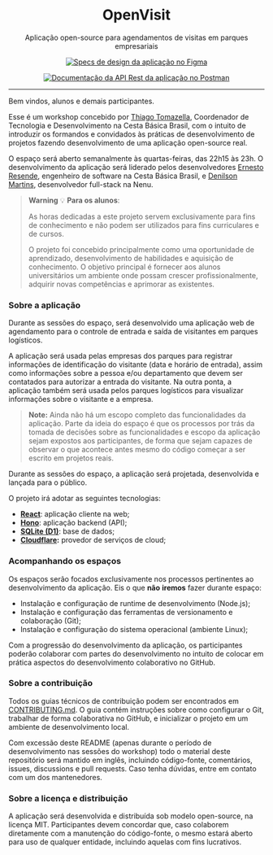 <h1 align="center">OpenVisit</h1>
<p align="center">Aplicação open-source para agendamentos de visitas em parques empresariais</p>
<div align="center">

[![Specs de design da aplicação no Figma](https://img.shields.io/badge/figma-%23F24E1E.svg?style=for-the-badge&logo=figma&logoColor=white)](https://www.figma.com/file/b67e4TzDM4AAtjJd2IX0AM/Open-Visit?type=design&node-id=1%3A188&mode=design&t=1wHZ2CJhrXsfeE06-1)

[![Documentação da API Rest da aplicação no Postman](https://img.shields.io/badge/postman-%23F24E1E.svg?style=for-the-badge&logo=postman&logoColor=white)](https://god.gw.postman.com/run-collection/18237469-33f92fc9-455e-49f3-8be4-4ec9717abe24?action=collection%2Ffork&source=rip_markdown&collection-url=entityId%3D18237469-33f92fc9-455e-49f3-8be4-4ec9717abe24%26entityType%3Dcollection%26workspaceId%3D60a756b8-3c3a-49f5-b23d-8323980e7f37)

</div>

---

Bem vindos, alunos e demais participantes.

Esse é um workshop concebido por [Thiago Tomazella](https://github.com/thtomazella), Coordenador de Tecnologia e Desenvolvimento na Cesta Básica Brasil, com o intuito de introduzir os formandos e convidados às práticas de desenvolvimento de projetos fazendo desenvolvimento de uma aplicação open-source real.

O espaço será aberto semanalmente às quartas-feiras, das 22h15 às 23h. O desenvolvimento da aplicação será liderado pelos desenvolvedores [Ernesto Resende](https://github.com/ernestoresende), engenheiro de software na Cesta Básica Brasil, e [Denilson Martins](https://github.com/denilsonpy), desenvolvedor full-stack na Nenu.

> **Warning**
> 💡 **Para os alunos**:
>
> As horas dedicadas a este projeto servem exclusivamente para fins de conhecimento e não podem ser utilizados para fins curriculares e de cursos.
>
> O projeto foi concebido principalmente como uma oportunidade de aprendizado, desenvolvimento de habilidades e aquisição de conhecimento. O objetivo principal é fornecer aos alunos universitários um ambiente onde possam crescer profissionalmente, adquirir novas competências e aprimorar as existentes.

### Sobre a aplicação

Durante as sessões do espaço, será desenvolvido uma aplicação web de agendamento para o controle de entrada e saída de visitantes em parques logísticos.

A aplicação será usada pelas empresas dos parques para registrar informações de identificação do visitante (data e horário de entrada), assim como informações sobre a pessoa e/ou departamento que devem ser contatados para autorizar a entrada do visitante. Na outra ponta, a aplicação também será usada pelos parques logísticos para visualizar informações sobre o visitante e a empresa.

> **Note:**
> Ainda não há um escopo completo das funcionalidades da aplicação. Parte da ideia do espaço é que os processos por trás da tomada de decisões sobre as funcionalidades e escopo da aplicação sejam expostos aos participantes, de forma que sejam capazes de observar o que acontece antes mesmo do código começar a ser escrito em projetos reais.

Durante as sessões do espaço, a aplicação será projetada, desenvolvida e lançada para o público.

O projeto irá adotar as seguintes tecnologias:

- **[React](https://react.dev/)**: aplicação cliente na web;
- **[Hono](https://hono.dev/)**: aplicação backend (API);
- **[SQLite (D1)](https://developers.cloudflare.com/d1/)**: base de dados;
- **[Cloudflare](https://developers.cloudflare.com/):** provedor de serviços de cloud;

### Acompanhando os espaços

Os espaços serão focados exclusivamente nos processos pertinentes ao desenvolvimento da aplicação. Eis o que **não** **iremos** fazer durante espaço:

- Instalação e configuração de runtime de desenvolvimento (Node.js);
- Instalação e configuração das ferramentas de versionamento e colaboração (Git);
- Instalação e configuração do sistema operacional (ambiente Linux);

Com a progressão do desenvolvimento da aplicação, os participantes poderão colaborar com partes do desenvolvimento no intuito de colocar em prática aspectos do desenvolvimento colaborativo no GitHub.

### Sobre a contribuição

Todos os guias técnicos de contribuição podem ser encontrados em [CONTRIBUTING.md](CONTRIBUTING.md). O guia contém instruções sobre como configurar o Git, trabalhar de forma colaborativa no GitHub, e inicializar o projeto em um ambiente de desenvolvimento local.

Com excessão deste README (apenas durante o período de desenvolvimento nas sessões do workshop) todo o material deste repositório será mantido em inglês, incluindo código-fonte, comentários, issues, discussions e pull requests. Caso tenha dúvidas, entre em contato com um dos mantenedores.

### Sobre a licença e distribuição

A aplicação será desenvolvida e distribuída sob modelo open-source, na licença MIT. Participantes devem concordar que, caso colaborem diretamente com a manutenção do código-fonte, o mesmo estará aberto para uso de qualquer entidade, incluindo aquelas com fins lucrativos.
